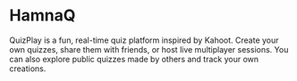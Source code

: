 # HamnaQ
QuizPlay is a fun, real-time quiz platform inspired by Kahoot. Create your own quizzes, share them with friends, or host live multiplayer sessions. You can also explore public quizzes made by others and track your own creations.

